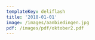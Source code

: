 ```yaml
---
templateKey: deliflash
title: '2018-01-01'
image: /images/aanbiedingen.jpg
pdf: /images/pdf/oktober2.pdf
---
```


